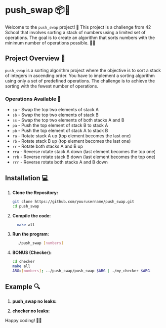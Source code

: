 # push_swap 📦🔄

Welcome to the `push_swap` project! 🚀 
This project is a challenge from 42 School that involves sorting a stack of numbers using a limited set of operations. 
The goal is to create an algorithm that sorts numbers with the minimum number of operations possible. 🧠💡

## Project Overview 🌟

`push_swap` is a sorting algorithm project where the objective is to sort a stack of integers in ascending order. 
You have to implement a sorting algorithm using only a set of predefined operations. 
The challenge is to achieve the sorting with the fewest number of operations.

### Operations Available 🔧

- `sa` - Swap the top two elements of stack A
- `sb` - Swap the top two elements of stack B
- `ss` - Swap the top two elements of both stacks A and B
- `pa` - Push the top element of stack B to stack A
- `pb` - Push the top element of stack A to stack B
- `ra` - Rotate stack A up (top element becomes the last one)
- `rb` - Rotate stack B up (top element becomes the last one)
- `rr` - Rotate both stacks A and B up
- `rra` - Reverse rotate stack A down (last element becomes the top one)
- `rrb` - Reverse rotate stack B down (last element becomes the top one)
- `rrr` - Reverse rotate both stacks A and B down

## Installation 💻

1. **Clone the Repository:**

   ```bash
   git clone https://github.com/yourusername/push_swap.git
   cd push_swap
   ```
   
1. **Compile the code:**
   ```bash
     make all
   ```
   
3. **Run the program:**
   ```bash
     ./push_swap [numbers]
   ```
   
4. **BONUS (Checker):**
   ```bash
   cd checker
   make all
   ARG=[numbers]; ../push_swap/push_swap $ARG | ./my_checker $ARG
   ```

## Example 🔍

1. **push_swap no leaks:**

2. **checker no leaks:**

Happy coding! 🚀🎉
 
